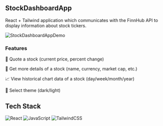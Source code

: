 ## StockDashboardApp

React + Tailwind application which communicates with the FinnHub API to display information about stock tickers.

![StockDashboardAppDemo](https://user-images.githubusercontent.com/62860950/218281624-d9c4be44-e151-4409-a9d3-6159a5a3159e.gif)

### Features
💸 Quote a stock (current price, percent change)

📝 Get more details of a stock (name, currency, market cap, etc.)

📈 View historical chart data of a stock (day/week/month/year)

🌙 Select theme (dark/light)

## Tech Stack
<img alt="React" src="https://img.shields.io/badge/react-%2320232a.svg?style=for-the-badge&logo=react&logoColor=%2361DAFB"/> <img alt="JavaScript" src="https://img.shields.io/badge/javascript-%23323330.svg?style=for-the-badge&logo=javascript&logoColor=%23F7DF1E"/> ![TailwindCSS](https://img.shields.io/badge/tailwindcss-%2338B2AC.svg?style=for-the-badge&logo=tailwind-css&logoColor=white)




  


